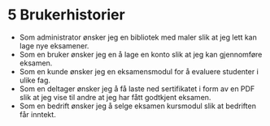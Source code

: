 # 5 Brukerhistorier

* Som administrator ønsker jeg en bibliotek med maler slik at jeg lett kan lage nye eksamener.
* Som en bruker ønsker jeg en å lage en konto slik at jeg kan gjennomføre eksamen.
* Som en kunde ønsker jeg en eksamensmodul for å evaluere studenter i ulike fag.
* Som en deltager ønsker jeg å få laste ned sertifikatet i form av en PDF slik at jeg vise til andre at jeg har fått godtkjent eksamen.
* Som en bedrift ønsker jeg å selge eksamen kursmodul slik at bedriften får inntekt.